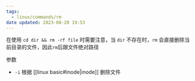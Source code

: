 ```yaml
---
tags:
  - linux/commands/rm
date updated: 2023-08-20 19:53
---
```


在使用 `cd dir && rm -rf file` 时需要注意，当 `dir` 不存在时，`rm` 会直接删除当前目录的文件，因此`rm`后跟文件绝对路径

参数

- `-i` 根据 [[linux basic#inode|inode]] 删除文件
